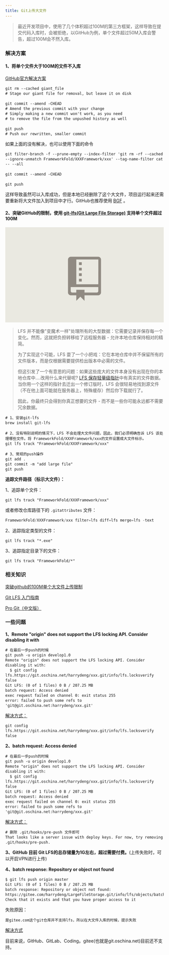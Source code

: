 ```yaml
---
title: Git上传大文件
---
```




>最近开发项目中，使用了几个体积超过100M的第三方框架，这样导致在提交代码入库时，会被拒绝，以GitHub为例，单个文件超过50M入库会警告，超过100M会不然入库。



### 解决方案

#### <span id="1">1、将单个文件大于100M的文件不入库</span>

[GitHub官方解决方案](https://help.github.com/enterprise/11.10.340/user/articles/working-with-large-files/) 

```shell
git rm --cached giant_file
# Stage our giant file for removal, but leave it on disk

git commit --amend -CHEAD
# Amend the previous commit with your change
# Simply making a new commit won't work, as you need
# to remove the file from the unpushed history as well

git push
# Push our rewritten, smaller commit
```

如果上面的没有解决，也可以使用下面的命令

```shell
git filter-branch -f --prune-empty --index-filter 'git rm -rf --cached --ignore-unmatch FrameworkFold/XXXFramework/xxx' --tag-name-filter cat -- --all

git commit --amend -CHEAD

git push
```



这样导致虽然可以入库成功，但是本地已经删除了这个大文件，项目运行起来还需要重新将大文件加入到项目中才行。GitHub也推荐使用 [BGF](https://rtyley.github.io/bfg-repo-cleaner/) 。



#### **2、突破GitHub的限制，使用 [git-lfs(Git Large File Storage)](https://git-lfs.github.com) 支持单个文件超过100M**

![](./Git-lfs.gif) 

> LFS 并不能像"变魔术一样"处理所有的大型数据：它需要记录并保存每一个变化。然而，这就把负担转移给了远程服务器 - 允许本地仓库保持相对的精简。
>
> 为了实现这个可能，LFS 耍了一个小把戏：它在本地仓库中并不保留所有的文件版本，而是仅根据需要提供检出版本中必需的文件。
>
> 但这引发了一个有意思的问题：如果这些庞大的文件本身没有出现在你的本地仓库中....改用什么来代替呢? [LFS 保存轻量级指针](https://www.git-tower.com/learn/git/ebook/en/desktop-gui/advanced-topics/git-lfs?utm_source=gitlab-blog&utm_campaign=GitLab%20LFS&utm_medium=guest-post)中有真实的文件数据。当你用一个这样的指针去迁出一个修订版时，LFS 会很轻易地找到源文件（不在他上面可能就在服务器上，特殊缓存）然后你下载就行了。
>
> 因此，你最终只会得到你真正想要的文件 - 而不是一些你可能永远都不需要冗余数据。

```shell
# 1、安装git-lfs
brew install git-lfs

# 2、没有特别说明的情况下，LFS 不会处理大文件问题，因此，我们必须明确告诉 LFS 该处理哪些文件。将 FrameworkFold/XXXFramework/xxx的文件设置成大文件标示。
git lfs track "FrameworkFold/XXXFramework/xxx"

# 3、常规的push操作
git add .
git commit -m "add large file"
git push
```

**追踪文件路径（标示大文件）：**

1、追踪单个文件：

```shell
git lfs track "FrameworkFold/XXXFramework/xxx"
```

或者修改仓库路径下的 `.gitattributes` 文件：

```objective-c
FrameworkFold/XXXFramework/xxx filter=lfs diff=lfs merge=lfs -text
```

2、追踪指定类型的文件：

```shell
git lfs track "*.exe"
```

3、追踪指定目录下的文件：

```shell
git lfs track "FrameworkFold/*"
```



### 相关知识

[突破github的100M单个大文件上传限制](http://blog.csdn.net/tyro_java/article/details/53440666)

[Git LFS 入门指南](http://www.oschina.net/translate/getting-started-with-git-lfs-tutorial)

[Pro Git（中文版）](http://git.oschina.net/progit/)



### 一些问题

**1、Remote "origin" does not support the LFS locking API. Consider disabling it with**

```shell
# 在最后一步push的时候
git push -u origin develop1.0
Remote "origin" does not support the LFS locking API. Consider disabling it with:
  $ git config lfs.https://git.oschina.net/harrydeng/xxx.git/info/lfs.locksverify false
Git LFS: (0 of 1 files) 0 B / 207.25 MB                                                                                                    
batch request: Access denied
exec request failed on channel 0: exit status 255
error: failed to push some refs to 'git@git.oschina.net:harrydeng/xxx.git'
```

[解决方式：](https://www.cnblogs.com/fionacai/p/8456811.html) 

```shell
git config lfs.https://git.oschina.net/harrydeng/xxx.git/info/lfs.locksverify false
```



**2、batch request: Access denied**

```shell
# 在最后一步push的时候
git push -u origin develop1.0
Remote "origin" does not support the LFS locking API. Consider disabling it with:
  $ git config lfs.https://git.oschina.net/harrydeng/xxx.git/info/lfs.locksverify false
Git LFS: (0 of 1 files) 0 B / 207.25 MB                                                                                                    
batch request: Access denied
exec request failed on channel 0: exit status 255
error: failed to push some refs to 'git@git.oschina.net:harrydeng/xxx.git'
```

[解决方式：](https://github.com/git-lfs/git-lfs/issues/2291)

```shell
# 删除 .git/hooks/pre-push 文件即可
That looks like a server issue with deploy keys. For now, try removing .git/hooks/pre-push.
```



**3、GitHub 目前 Git LFS的总存储量为1G左右，超过需要付费。**(上传失败时，可以开启VPN进行上传)



**4、batch response: Repository or object not found**

```shell
$ git lfs push origin master
Git LFS: (0 of 1 files) 0 B / 207.25 MB                                                                                                    
batch response: Repository or object not found: https://gitee.com/harrydeng/LargeFileStorage.git/info/lfs/objects/batch
Check that it exists and that you have proper access to it
```

失败原因：

```
是gitee.com这个git仓库并不支持lfs，所以在大文件入库的时候，提示失败
```

[解决方式](#1)

目前来说，GitHub、GitLab、Coding。gitee(也就是git.oschina.net)目前还不支持。











